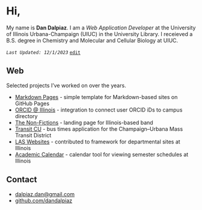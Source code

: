 
# Hi,

My name is **Dan Dalpiaz**. I am a _Web Application Developer_ at the University of Illinois Urbana-Champaign (UIUC) in the University Library. I receieved a B.S. degree in Chemistry and Molecular and Cellular Biology at UIUC.

_`Last Updated: 12/1/2023`_ [`edit`](https://github.com/dandalpiaz/dandalpiaz.github.io/edit/master/README.md)

## Web

Selected projects I’ve worked on over the years. 

- [Markdown Pages](https://dandalpiaz.github.io/markdown-pages/) - simple template for Markdown-based sites on GitHub Pages
- [ORCID @ Illinois](https://orcid.library.illinois.edu/) - integration to connect user ORCID iDs to campus directory
- [The Non-Fictions](https://thenonfictions.com/) - landing page for Illinois-based band
- [Transit CU](https://github.com/dandalpiaz/transit-cu) - bus times application for the Champaign–Urbana Mass Transit District
- [LAS Websites](https://atlas.illinois.edu/services/las-department-websites) - contributed to framework for departmental sites at Illinois
- [Academic Calendar](https://dandalpiaz.github.io/academic-calendar/2015.html) - calendar tool for viewing semester schedules at Illinois

## Contact

- [dalpiaz.dan@gmail.com](mailto:dalpiaz.dan@gmail.com)
- [github.com/dandalpiaz](https://github.com/dandalpiaz)

